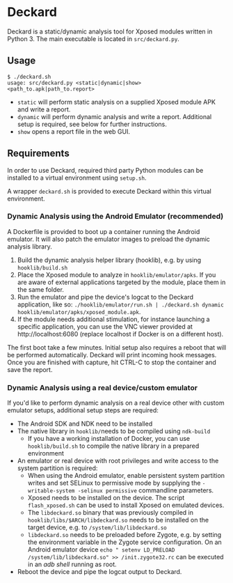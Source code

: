# Deckard

Deckard is a static/dynamic analysis tool for Xposed modules written
in Python 3. The main executable is located in `src/deckard.py`.

## Usage

```
$ ./deckard.sh
usage: src/deckard.py <static|dynamic|show> <path_to.apk|path_to.report>
```

- `static` will perform static analysis on a supplied Xposed module
  APK and write a report.
- `dynamic` will perform dynamic analysis and write a
  report. Additional setup is required, see below for further
  instructions.
- `show` opens a report file in the web GUI.

## Requirements

In order to use Deckard, required third party Python modules can be
installed to a virtual environment using `setup.sh`.

A wrapper `deckard.sh` is provided to execute Deckard within this
virtual environment.

### Dynamic Analysis using the Android Emulator (recommended)

A Dockerfile is provided to boot up a container running the Android
emulator. It will also patch the emulator images to preload the
dynamic analysis library.

1. Build the dynamic analysis helper library (hooklib), e.g. by using
   `hooklib/build.sh`
2. Place the Xposed module to analyze in `hooklib/emulator/apks`. If
   you are aware of external applications targeted by the module,
   place them in the same folder.
3. Run the emulator and pipe the device's logcat to the Deckard
   application, like so: `./hooklib/emulator/run.sh | ./deckard.sh
   dynamic hooklib/emulator/apks/xposed_module.apk`.
4. If the module needs additional stimulation, for instance launching
   a specific application, you can use the VNC viewer provided at
   http://localhost:6080 (replace localhost if Docker is on a
   different host).
   
The first boot take a few minutes. Initial setup also requires a
reboot that will be performed automatically. Deckard will print
incoming hook messages. Once you are finished with capture, hit CTRL-C
to stop the container and save the report.

### Dynamic Analysis using a real device/custom emulator

If you'd like to perform dynamic analysis on a real device other with
custom emulator setups, additional setup steps are required:

- The Android SDK and NDK need to be installed
- The native library in `hooklib/`needs to be compiled using
  `ndk-build`
  - If you have a working installation of Docker, you can use
    `hooklib/build.sh` to compile the native library in a prepared
    environment
- An emulator or real device with root privileges and write access to
  the system partition is required:
  - When using the Android emulator, enable persistent system
    partition writes and set SELinux to permissive mode by supplying
    the `-writable-system -selinux permissive` commandline parameters.
  - Xposed needs to be installed on the device. The script
    `flash_xposed.sh` can be used to install Xposed on emulated
    devices.
  - The `libdeckard.so` binary that was previously compiled in
    `hooklib/libs/$ARCH/libdeckard.so` needs to be installed on the
    target device, e.g. to `/system/lib/libdeckard.so`
  - `libdeckard.so` needs to be preloaded before Zygote, e.g. by
    setting the environment variable in the Zygote service
    configuration. On an Android emulator device `echo " setenv
    LD_PRELOAD /system/lib/libdeckard.so" >> /init.zygote32.rc` can be
    executed in an *adb shell* running as root.
- Reboot the device and pipe the logcat output to Deckard.
